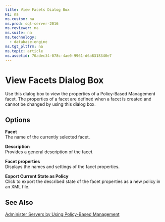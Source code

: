 ```yaml
---
title: View Facets Dialog Box
H1: na
ms.custom: na
ms.prod: sql-server-2016
ms.reviewer: na
ms.suite: na
ms.technology: 
  - database-engine
ms.tgt_pltfrm: na
ms.topic: article
ms.assetid: 70adec34-078c-4ae0-9961-d6a8318340e7
---
```

# View Facets Dialog Box
  Use this dialog box to view the properties of a Policy\-Based Management facet. The properties of a facet are defined when a facet is created and cannot be changed by using this dialog box.  
  
## Options  
 **Facet**  
 The name of the currently selected facet.  
  
 **Description**  
 Provides a general description of the facet.  
  
 **Facet properties**  
 Displays the names and settings of the facet properties.  
  
 **Export Current State as Policy**  
 Click to export the described state of the facet properties as a new policy in an XML file.  
  
## See Also  
 [Administer Servers by Using Policy-Based Management](../../Topics/TopicNameNotContainA/Administer-Servers-by-Using-Policy-Based-Management.md)  
  
  